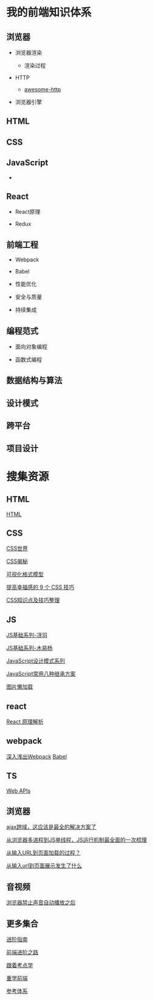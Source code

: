 # 我的前端知识体系

## 浏览器

  * 浏览器渲染
    * 渲染过程
    
  * HTTP
    * [awesome-http](https://github.com/semlinker/awesome-http)
  
  * 浏览器引擎
  

## HTML


## CSS


## JavaScript

  * 


## React
  
  * React原理
  
  * Redux
  

## 前端工程

  * Webpack
  
  * Babel
  
  * 性能优化
  
  * 安全与质量
  
  * 持续集成
  

## 编程范式

  * 面向对象编程
  
  * 函数式编程

## 数据结构与算法

## 设计模式

## 跨平台

## 项目设计



# 搜集资源

## HTML
[HTML](https://developer.mozilla.org/zh-CN/docs/Web/HTML)


## CSS
[CSS世界](https://book.douban.com/subject/27615777/)

[CSS揭秘](https://book.douban.com/subject/26745943/)

[可视化格式模型](https://www.zhiqiang2726.com/2019/03/23/CSS-%E5%8F%AF%E8%A7%86%E5%8C%96%E6%A0%BC%E5%BC%8F%E6%A8%A1%E5%9E%8B/)

[提高幸福感的 9 个 CSS 技巧](https://juejin.im/post/5cb45a06f265da03474df54e)

[CSS知识点及技巧整理](https://juejin.im/post/6844903567707357197)


## JS

[JS基础系列-冴羽](https://github.com/mqyqingfeng/Blog)

[JS基础系列-木易杨](https://github.com/yygmind/blog)

[JavaScript设计模式系列](https://github.com/ZengLingYong/Blog)

[JavaScript常用八种继承方案](https://juejin.im/post/5bcb2e295188255c55472db0)

[图片懒加载](https://github.com/dwqs/blog/issues/74)


## react
[React 原理解析](https://yuchengkai.cn/react/)


## webpack
[深入浅出Webpack](http://webpack.wuhaolin.cn/)
[Babel](https://www.babeljs.cn/docs/)


## TS
[Web APIs](https://developer.mozilla.org/en-US/docs/Web/API)


## 浏览器
[ajax跨域，这应该是最全的解决方案了](https://segmentfault.com/a/1190000012469713)

[从浏览器多进程到JS单线程，JS运行机制最全面的一次梳理](https://segmentfault.com/a/1190000012925872)

[从输入URL到页面加载的过程？](https://segmentfault.com/a/1190000013662126)

[从输入url到页面展示发生了什么](https://www.zhiqiang2726.com/2019/08/06/%E9%9D%A2%E8%AF%95%E9%A2%98-%E4%BB%8E%E8%BE%93%E5%85%A5url%E5%88%B0%E9%A1%B5%E9%9D%A2%E5%B1%95%E7%A4%BA%E5%8F%91%E7%94%9F%E4%BA%86%E4%BB%80%E4%B9%88/)


## 音视频
[浏览器禁止声音自动播放之后](https://juejin.im/post/5af7129bf265da0b8262df4c)


## 更多集合
[进阶指南](https://www.cxymsg.com/guide/)

[前端进阶之路](https://yuchengkai.cn/docs/frontend/)

[跟着考点学](https://juejin.im/post/6844903577220349959)

[重学前端](https://time.geekbang.org/column/article/82764)

[参考体系](https://www.processon.com/view/link/5c64d495e4b025fe7c964ca0#map)



